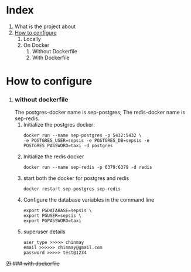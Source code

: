 # Index

1. What is the project about
2. [How to configure](https://github.com/Chinmay-395/Sepsis-Website/wiki)
    1. Locally
    2. On Docker
        1. Without Dockerfile
        2. With Dockerfile

# How to configure

1) ### without dockerfile
    The postgres-docker name is sep-postgres;
    The redis-docker name is sep-redis.
    1) Initialize the postgres docker:
        ```
        docker run --name sep-postgres -p 5432:5432 \
        -e POSTGRES_USER=sepsis -e POSTGRES_DB=sepsis -e POSTGRES_PASSWORD=taxi -d postgres
        ``` 
    2) Initialize the redis docker
        ```
        docker run --name sep-redis -p 6379:6379 -d redis
        ```
    3) start both the docker for postgres and redis
        ```
        docker restart sep-postgres sep-redis
        ```
    4) Configure the database variables in the command line
        ```
        export PGDATABASE=sepsis \
        export PGUSER=sepsis \
        export PGPASSWORD=taxi
        ```
    5) superuser details
        ```
        user_type >>>>> chinmay
        email >>>>>> chinmay@gmail.com
        password >>>>> test@1234
        ```
    
~~2) ### with dockerfile~~

